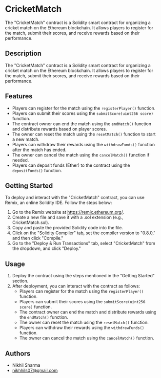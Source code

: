 # CricketMatch
The "CricketMatch" contract is a Solidity smart contract for organizing a cricket match on the Ethereum blockchain. It allows players to register for the match, submit their scores, and receive rewards based on their performance.

## Description

The "CricketMatch" contract is a Solidity smart contract for organizing a cricket match on the Ethereum blockchain. It allows players to register for the match, submit their scores, and receive rewards based on their performance.

## Features

- Players can register for the match using the `registerPlayer()` function.
- Players can submit their scores using the `submitScore(uint256 score)` function.
- The contract owner can end the match using the `endMatch()` function and distribute rewards based on player scores.
- The owner can reset the match using the `resetMatch()` function to start a new match.
- Players can withdraw their rewards using the `withdrawFunds()` function after the match has ended.
- The owner can cancel the match using the `cancelMatch()` function if needed.
- Players can deposit funds (Ether) to the contract using the `depositFunds()` function.

## Getting Started

To deploy and interact with the "CricketMatch" contract, you can use Remix, an online Solidity IDE. Follow the steps below:

1. Go to the Remix website at https://remix.ethereum.org/.
2. Create a new file and save it with a .sol extension (e.g., CricketMatch.sol).
3. Copy and paste the provided Solidity code into the file.
4. Click on the "Solidity Compiler" tab, set the compiler version to "0.8.0," and then click "Compile."
5. Go to the "Deploy & Run Transactions" tab, select "CricketMatch" from the dropdown, and click "Deploy."

## Usage

1. Deploy the contract using the steps mentioned in the "Getting Started" section.
2. After deployment, you can interact with the contract as follows:
   - Players can register for the match using the `registerPlayer()` function.
   - Players can submit their scores using the `submitScore(uint256 score)` function.
   - The contract owner can end the match and distribute rewards using the `endMatch()` function.
   - The owner can reset the match using the `resetMatch()` function.
   - Players can withdraw their rewards using the `withdrawFunds()` function.
   - The owner can cancel the match using the `cancelMatch()` function.

## Authors

- Nikhil Sharma
- nikhhils07@gmail.com
